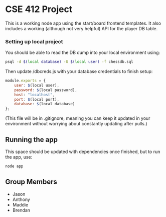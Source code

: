 # CSE 412 Project 

This is a working node app using the start/board frontend templates. It also includes a working (although not very helpful) API for the player DB table. 

### Setting up local project
You should be able to read the DB dump into your local environment using:
```bash
psql -d $(local database) -U $(local user) -f chessdb.sql
```

Then update /dbcreds.js with your database credentials to finish setup:
```javascript
module.exports = {
    user: $(local user),
    password: $(local password),
    host: "localhost",
    port: $(local port),
    database: $(local database)
};
```
(This file will be in .gitignore, meaning you can keep it updated in your environment without worrying about constantly updating after pulls.)

## Running the app
This space should be updated with dependencies once finished, but to run the app, use:
```bash
node app
```

## Group Members
- Jason
- Anthony
- Maddie
- Brendan